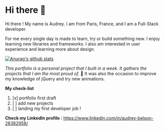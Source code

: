 # Hi there :wave:

Hi there !
My name is Audrey. I am from Paris, France, and I am a Full-Stack developer.

For me every single day is made to learn, try or build something new. I enjoy learning new libraries and frameworks. I also am interested in user experience and learning more about design.

[![Anurag's github stats](https://github-readme-stats.vercel.app/api?username=abWasHere)](https://github.com/abWasHere/github-readme-stats)


*This portfolio is a personal project that I built in a week. It gathers the projects that I am the most proud of.* :muscle:
It was also the occasion to improve my knowledge of jQuery and try new animations.

**My check-list**

1. [x] portfolio first draft
2. [ ] add new projects
3. [ ] landing my first developer job !

**Check my LinkedIn profile :** https://www.linkedin.com/in/audrey-belson-28382958/ 